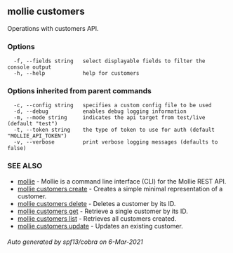 ## mollie customers

Operations with customers API.

### Options

```
  -f, --fields string   select displayable fields to filter the console output
  -h, --help            help for customers
```

### Options inherited from parent commands

```
  -c, --config string   specifies a custom config file to be used
  -d, --debug           enables debug logging information
  -m, --mode string     indicates the api target from test/live (default "test")
  -t, --token string    the type of token to use for auth (default "MOLLIE_API_TOKEN")
  -v, --verbose         print verbose logging messages (defaults to false)
```

### SEE ALSO

* [mollie](mollie.md)	 - Mollie is a command line interface (CLI) for the Mollie REST API.
* [mollie customers create](mollie_customers_create.md)	 - Creates a simple minimal representation of a customer.
* [mollie customers delete](mollie_customers_delete.md)	 - Deletes a customer by its ID.
* [mollie customers get](mollie_customers_get.md)	 - Retrieve a single customer by its ID.
* [mollie customers list](mollie_customers_list.md)	 - Retrieves all customers created.
* [mollie customers update](mollie_customers_update.md)	 - Updates an existing customer.

###### Auto generated by spf13/cobra on 6-Mar-2021
